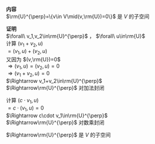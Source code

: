 **内容**  
 $\rm{U}^{\perp}=\{v\in V\mid(v,\rm{U})=0\}$ 是 $V$ 的子空间  
  
**证明**  
 $\forall\ v_1,v_2\in\rm{U}^{\perp}$ ， $\forall\ u\in\rm{U}$  
计算 $(v_1+v_2,u)$  
 $=(v_1,u)+(v_2,u)$  
又因为 $(v,\rm{U})=0$  
 $\Rightarrow(v_1,u)=(v_2,u)=0$  
 $\Rightarrow(v_1+v_2,u)=0$  
 $\Rightarrow v_1+v_2\in\rm{U}^{\perp}$  
 $\Rightarrow\rm{U}^{\perp}$ 对加法封闭  
  
计算 $(c\cdot v_1,u)$  
 $=c\cdot(v_1,u)=0$  
 $\Rightarrow c\cdot v_1\in\rm{U}^{\perp}$  
 $\Rightarrow\rm{U}^{\perp}$ 对数乘封闭  
  
 $\Rightarrow\rm{U}^{\perp}$ 是 $V$ 的子空间  
